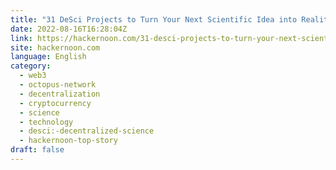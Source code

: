 ```yaml
---
title: "31 DeSci Projects to Turn Your Next Scientific Idea into Reality"
date: 2022-08-16T16:28:04Z
link: https://hackernoon.com/31-desci-projects-to-turn-your-next-scientific-idea-into-reality?source=rss&utm_medium=RSS&utm_source=news.12bit.vn
site: hackernoon.com
language: English
category:
  - web3
  - octopus-network
  - decentralization
  - cryptocurrency
  - science
  - technology
  - desci:-decentralized-science
  - hackernoon-top-story
draft: false
---
```

